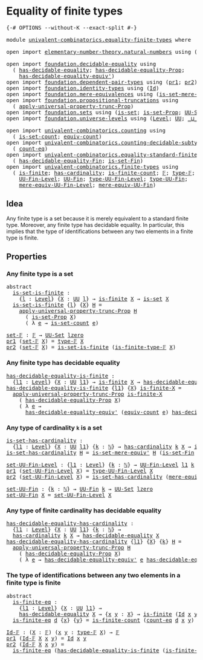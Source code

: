 # Equality of finite types

<pre class="Agda"><a id="37" class="Symbol">{-#</a> <a id="41" class="Keyword">OPTIONS</a> <a id="49" class="Pragma">--without-K</a> <a id="61" class="Pragma">--exact-split</a> <a id="75" class="Symbol">#-}</a>

<a id="80" class="Keyword">module</a> <a id="87" href="univalent-combinatorics.equality-finite-types.html" class="Module">univalent-combinatorics.equality-finite-types</a> <a id="133" class="Keyword">where</a>

<a id="140" class="Keyword">open</a> <a id="145" class="Keyword">import</a> <a id="152" href="elementary-number-theory.natural-numbers.html" class="Module">elementary-number-theory.natural-numbers</a> <a id="193" class="Keyword">using</a> <a id="199" class="Symbol">(</a><a id="200" href="elementary-number-theory.natural-numbers.html#1444" class="Datatype">ℕ</a><a id="201" class="Symbol">)</a>

<a id="204" class="Keyword">open</a> <a id="209" class="Keyword">import</a> <a id="216" href="foundation.decidable-equality.html" class="Module">foundation.decidable-equality</a> <a id="246" class="Keyword">using</a>
  <a id="254" class="Symbol">(</a> <a id="256" href="foundation.decidable-equality.html#1785" class="Function">has-decidable-equality</a><a id="278" class="Symbol">;</a> <a id="280" href="foundation.decidable-equality.html#7766" class="Function">has-decidable-equality-Prop</a><a id="307" class="Symbol">;</a>
    <a id="313" href="foundation.decidable-equality.html#4811" class="Function">has-decidable-equality-equiv&#39;</a><a id="342" class="Symbol">)</a>
<a id="344" class="Keyword">open</a> <a id="349" class="Keyword">import</a> <a id="356" href="foundation.dependent-pair-types.html" class="Module">foundation.dependent-pair-types</a> <a id="388" class="Keyword">using</a> <a id="394" class="Symbol">(</a><a id="395" href="foundation-core.dependent-pair-types.html#592" class="Field">pr1</a><a id="398" class="Symbol">;</a> <a id="400" href="foundation-core.dependent-pair-types.html#604" class="Field">pr2</a><a id="403" class="Symbol">)</a>
<a id="405" class="Keyword">open</a> <a id="410" class="Keyword">import</a> <a id="417" href="foundation.identity-types.html" class="Module">foundation.identity-types</a> <a id="443" class="Keyword">using</a> <a id="449" class="Symbol">(</a><a id="450" href="foundation-core.identity-types.html#641" class="Datatype">Id</a><a id="452" class="Symbol">)</a>
<a id="454" class="Keyword">open</a> <a id="459" class="Keyword">import</a> <a id="466" href="foundation.mere-equivalences.html" class="Module">foundation.mere-equivalences</a> <a id="495" class="Keyword">using</a> <a id="501" class="Symbol">(</a><a id="502" href="foundation.mere-equivalences.html#3465" class="Function">is-set-mere-equiv&#39;</a><a id="520" class="Symbol">)</a>
<a id="522" class="Keyword">open</a> <a id="527" class="Keyword">import</a> <a id="534" href="foundation.propositional-truncations.html" class="Module">foundation.propositional-truncations</a> <a id="571" class="Keyword">using</a>
  <a id="579" class="Symbol">(</a> <a id="581" href="foundation.propositional-truncations.html#5148" class="Function">apply-universal-property-trunc-Prop</a><a id="616" class="Symbol">)</a>
<a id="618" class="Keyword">open</a> <a id="623" class="Keyword">import</a> <a id="630" href="foundation.sets.html" class="Module">foundation.sets</a> <a id="646" class="Keyword">using</a> <a id="652" class="Symbol">(</a><a id="653" href="foundation-core.sets.html#1099" class="Function">is-set</a><a id="659" class="Symbol">;</a> <a id="661" href="foundation.sets.html#2150" class="Function">is-set-Prop</a><a id="672" class="Symbol">;</a> <a id="674" href="foundation-core.sets.html#1177" class="Function">UU-Set</a><a id="680" class="Symbol">)</a>
<a id="682" class="Keyword">open</a> <a id="687" class="Keyword">import</a> <a id="694" href="foundation.universe-levels.html" class="Module">foundation.universe-levels</a> <a id="721" class="Keyword">using</a> <a id="727" class="Symbol">(</a><a id="728" href="Agda.Primitive.html#597" class="Postulate">Level</a><a id="733" class="Symbol">;</a> <a id="735" href="foundation-core.universe-levels.html#222" class="Primitive">UU</a><a id="737" class="Symbol">;</a> <a id="739" href="Agda.Primitive.html#810" class="Primitive Operator">_⊔_</a><a id="742" class="Symbol">;</a> <a id="744" href="Agda.Primitive.html#764" class="Primitive">lzero</a><a id="749" class="Symbol">)</a>

<a id="752" class="Keyword">open</a> <a id="757" class="Keyword">import</a> <a id="764" href="univalent-combinatorics.counting.html" class="Module">univalent-combinatorics.counting</a> <a id="797" class="Keyword">using</a>
  <a id="805" class="Symbol">(</a> <a id="807" href="univalent-combinatorics.counting.html#2323" class="Function">is-set-count</a><a id="819" class="Symbol">;</a> <a id="821" href="univalent-combinatorics.counting.html#1943" class="Function">equiv-count</a><a id="832" class="Symbol">)</a>
<a id="834" class="Keyword">open</a> <a id="839" class="Keyword">import</a> <a id="846" href="univalent-combinatorics.counting-decidable-subtypes.html" class="Module">univalent-combinatorics.counting-decidable-subtypes</a> <a id="898" class="Keyword">using</a>
  <a id="906" class="Symbol">(</a> <a id="908" href="univalent-combinatorics.counting-decidable-subtypes.html#3453" class="Function">count-eq</a><a id="916" class="Symbol">)</a>
<a id="918" class="Keyword">open</a> <a id="923" class="Keyword">import</a> <a id="930" href="univalent-combinatorics.equality-standard-finite-types.html" class="Module">univalent-combinatorics.equality-standard-finite-types</a> <a id="985" class="Keyword">using</a>
  <a id="993" class="Symbol">(</a> <a id="995" href="univalent-combinatorics.equality-standard-finite-types.html#2783" class="Function">has-decidable-equality-Fin</a><a id="1021" class="Symbol">;</a> <a id="1023" href="univalent-combinatorics.equality-standard-finite-types.html#3523" class="Function">is-set-Fin</a><a id="1033" class="Symbol">)</a>
<a id="1035" class="Keyword">open</a> <a id="1040" class="Keyword">import</a> <a id="1047" href="univalent-combinatorics.finite-types.html" class="Module">univalent-combinatorics.finite-types</a> <a id="1084" class="Keyword">using</a>
  <a id="1092" class="Symbol">(</a> <a id="1094" href="univalent-combinatorics.finite-types.html#3651" class="Function">is-finite</a><a id="1103" class="Symbol">;</a> <a id="1105" href="univalent-combinatorics.finite-types.html#4379" class="Function">has-cardinality</a><a id="1120" class="Symbol">;</a> <a id="1122" href="univalent-combinatorics.finite-types.html#3890" class="Function">is-finite-count</a><a id="1137" class="Symbol">;</a> <a id="1139" href="univalent-combinatorics.finite-types.html#4042" class="Function">𝔽</a><a id="1140" class="Symbol">;</a> <a id="1142" href="univalent-combinatorics.finite-types.html#4090" class="Function">type-𝔽</a><a id="1148" class="Symbol">;</a> <a id="1150" href="univalent-combinatorics.finite-types.html#4141" class="Function">is-finite-type-𝔽</a><a id="1166" class="Symbol">;</a>
    <a id="1172" href="univalent-combinatorics.finite-types.html#4556" class="Function">UU-Fin-Level</a><a id="1184" class="Symbol">;</a> <a id="1186" href="univalent-combinatorics.finite-types.html#4997" class="Function">UU-Fin</a><a id="1192" class="Symbol">;</a> <a id="1194" href="univalent-combinatorics.finite-types.html#4651" class="Function">type-UU-Fin-Level</a><a id="1211" class="Symbol">;</a> <a id="1213" href="univalent-combinatorics.finite-types.html#5059" class="Function">type-UU-Fin</a><a id="1224" class="Symbol">;</a>
    <a id="1230" href="univalent-combinatorics.finite-types.html#4757" class="Function">mere-equiv-UU-Fin-Level</a><a id="1253" class="Symbol">;</a> <a id="1255" href="univalent-combinatorics.finite-types.html#5137" class="Function">mere-equiv-UU-Fin</a><a id="1272" class="Symbol">)</a>
</pre>
## Idea

Any finite type is a set because it is merely equivalent to a standard finite type. Moreover, any finite type has decidable equality. In particular, this implies that the type of identifications between any two elements in a finite type is finite.

## Properties

### Any finite type is a set

<pre class="Agda"><a id="1590" class="Keyword">abstract</a>
  <a id="is-set-is-finite"></a><a id="1601" href="univalent-combinatorics.equality-finite-types.html#1601" class="Function">is-set-is-finite</a> <a id="1618" class="Symbol">:</a>
    <a id="1624" class="Symbol">{</a><a id="1625" href="univalent-combinatorics.equality-finite-types.html#1625" class="Bound">l</a> <a id="1627" class="Symbol">:</a> <a id="1629" href="Agda.Primitive.html#597" class="Postulate">Level</a><a id="1634" class="Symbol">}</a> <a id="1636" class="Symbol">{</a><a id="1637" href="univalent-combinatorics.equality-finite-types.html#1637" class="Bound">X</a> <a id="1639" class="Symbol">:</a> <a id="1641" href="foundation-core.universe-levels.html#222" class="Primitive">UU</a> <a id="1644" href="univalent-combinatorics.equality-finite-types.html#1625" class="Bound">l</a><a id="1645" class="Symbol">}</a> <a id="1647" class="Symbol">→</a> <a id="1649" href="univalent-combinatorics.finite-types.html#3651" class="Function">is-finite</a> <a id="1659" href="univalent-combinatorics.equality-finite-types.html#1637" class="Bound">X</a> <a id="1661" class="Symbol">→</a> <a id="1663" href="foundation-core.sets.html#1099" class="Function">is-set</a> <a id="1670" href="univalent-combinatorics.equality-finite-types.html#1637" class="Bound">X</a>
  <a id="1674" href="univalent-combinatorics.equality-finite-types.html#1601" class="Function">is-set-is-finite</a> <a id="1691" class="Symbol">{</a><a id="1692" href="univalent-combinatorics.equality-finite-types.html#1692" class="Bound">l</a><a id="1693" class="Symbol">}</a> <a id="1695" class="Symbol">{</a><a id="1696" href="univalent-combinatorics.equality-finite-types.html#1696" class="Bound">X</a><a id="1697" class="Symbol">}</a> <a id="1699" href="univalent-combinatorics.equality-finite-types.html#1699" class="Bound">H</a> <a id="1701" class="Symbol">=</a>
    <a id="1707" href="foundation.propositional-truncations.html#5148" class="Function">apply-universal-property-trunc-Prop</a> <a id="1743" href="univalent-combinatorics.equality-finite-types.html#1699" class="Bound">H</a>
      <a id="1751" class="Symbol">(</a> <a id="1753" href="foundation.sets.html#2150" class="Function">is-set-Prop</a> <a id="1765" href="univalent-combinatorics.equality-finite-types.html#1696" class="Bound">X</a><a id="1766" class="Symbol">)</a>
      <a id="1774" class="Symbol">(</a> <a id="1776" class="Symbol">λ</a> <a id="1778" href="univalent-combinatorics.equality-finite-types.html#1778" class="Bound">e</a> <a id="1780" class="Symbol">→</a> <a id="1782" href="univalent-combinatorics.counting.html#2323" class="Function">is-set-count</a> <a id="1795" href="univalent-combinatorics.equality-finite-types.html#1778" class="Bound">e</a><a id="1796" class="Symbol">)</a>

<a id="set-𝔽"></a><a id="1799" href="univalent-combinatorics.equality-finite-types.html#1799" class="Function">set-𝔽</a> <a id="1805" class="Symbol">:</a> <a id="1807" href="univalent-combinatorics.finite-types.html#4042" class="Function">𝔽</a> <a id="1809" class="Symbol">→</a> <a id="1811" href="foundation-core.sets.html#1177" class="Function">UU-Set</a> <a id="1818" href="Agda.Primitive.html#764" class="Primitive">lzero</a>
<a id="1824" href="foundation-core.dependent-pair-types.html#592" class="Field">pr1</a> <a id="1828" class="Symbol">(</a><a id="1829" href="univalent-combinatorics.equality-finite-types.html#1799" class="Function">set-𝔽</a> <a id="1835" href="univalent-combinatorics.equality-finite-types.html#1835" class="Bound">X</a><a id="1836" class="Symbol">)</a> <a id="1838" class="Symbol">=</a> <a id="1840" href="univalent-combinatorics.finite-types.html#4090" class="Function">type-𝔽</a> <a id="1847" href="univalent-combinatorics.equality-finite-types.html#1835" class="Bound">X</a>
<a id="1849" href="foundation-core.dependent-pair-types.html#604" class="Field">pr2</a> <a id="1853" class="Symbol">(</a><a id="1854" href="univalent-combinatorics.equality-finite-types.html#1799" class="Function">set-𝔽</a> <a id="1860" href="univalent-combinatorics.equality-finite-types.html#1860" class="Bound">X</a><a id="1861" class="Symbol">)</a> <a id="1863" class="Symbol">=</a> <a id="1865" href="univalent-combinatorics.equality-finite-types.html#1601" class="Function">is-set-is-finite</a> <a id="1882" class="Symbol">(</a><a id="1883" href="univalent-combinatorics.finite-types.html#4141" class="Function">is-finite-type-𝔽</a> <a id="1900" href="univalent-combinatorics.equality-finite-types.html#1860" class="Bound">X</a><a id="1901" class="Symbol">)</a>
</pre>
### Any finite type has decidable equality

<pre class="Agda"><a id="has-decidable-equality-is-finite"></a><a id="1960" href="univalent-combinatorics.equality-finite-types.html#1960" class="Function">has-decidable-equality-is-finite</a> <a id="1993" class="Symbol">:</a>
  <a id="1997" class="Symbol">{</a><a id="1998" href="univalent-combinatorics.equality-finite-types.html#1998" class="Bound">l1</a> <a id="2001" class="Symbol">:</a> <a id="2003" href="Agda.Primitive.html#597" class="Postulate">Level</a><a id="2008" class="Symbol">}</a> <a id="2010" class="Symbol">{</a><a id="2011" href="univalent-combinatorics.equality-finite-types.html#2011" class="Bound">X</a> <a id="2013" class="Symbol">:</a> <a id="2015" href="foundation-core.universe-levels.html#222" class="Primitive">UU</a> <a id="2018" href="univalent-combinatorics.equality-finite-types.html#1998" class="Bound">l1</a><a id="2020" class="Symbol">}</a> <a id="2022" class="Symbol">→</a> <a id="2024" href="univalent-combinatorics.finite-types.html#3651" class="Function">is-finite</a> <a id="2034" href="univalent-combinatorics.equality-finite-types.html#2011" class="Bound">X</a> <a id="2036" class="Symbol">→</a> <a id="2038" href="foundation.decidable-equality.html#1785" class="Function">has-decidable-equality</a> <a id="2061" href="univalent-combinatorics.equality-finite-types.html#2011" class="Bound">X</a>
<a id="2063" href="univalent-combinatorics.equality-finite-types.html#1960" class="Function">has-decidable-equality-is-finite</a> <a id="2096" class="Symbol">{</a><a id="2097" href="univalent-combinatorics.equality-finite-types.html#2097" class="Bound">l1</a><a id="2099" class="Symbol">}</a> <a id="2101" class="Symbol">{</a><a id="2102" href="univalent-combinatorics.equality-finite-types.html#2102" class="Bound">X</a><a id="2103" class="Symbol">}</a> <a id="2105" href="univalent-combinatorics.equality-finite-types.html#2105" class="Bound">is-finite-X</a> <a id="2117" class="Symbol">=</a>
  <a id="2121" href="foundation.propositional-truncations.html#5148" class="Function">apply-universal-property-trunc-Prop</a> <a id="2157" href="univalent-combinatorics.equality-finite-types.html#2105" class="Bound">is-finite-X</a>
    <a id="2173" class="Symbol">(</a> <a id="2175" href="foundation.decidable-equality.html#7766" class="Function">has-decidable-equality-Prop</a> <a id="2203" href="univalent-combinatorics.equality-finite-types.html#2102" class="Bound">X</a><a id="2204" class="Symbol">)</a>
    <a id="2210" class="Symbol">(</a> <a id="2212" class="Symbol">λ</a> <a id="2214" href="univalent-combinatorics.equality-finite-types.html#2214" class="Bound">e</a> <a id="2216" class="Symbol">→</a>
      <a id="2224" href="foundation.decidable-equality.html#4811" class="Function">has-decidable-equality-equiv&#39;</a> <a id="2254" class="Symbol">(</a><a id="2255" href="univalent-combinatorics.counting.html#1943" class="Function">equiv-count</a> <a id="2267" href="univalent-combinatorics.equality-finite-types.html#2214" class="Bound">e</a><a id="2268" class="Symbol">)</a> <a id="2270" href="univalent-combinatorics.equality-standard-finite-types.html#2783" class="Function">has-decidable-equality-Fin</a><a id="2296" class="Symbol">)</a>
</pre>
### Any type of cardinality `k` is a set

<pre class="Agda"><a id="is-set-has-cardinality"></a><a id="2353" href="univalent-combinatorics.equality-finite-types.html#2353" class="Function">is-set-has-cardinality</a> <a id="2376" class="Symbol">:</a>
  <a id="2380" class="Symbol">{</a><a id="2381" href="univalent-combinatorics.equality-finite-types.html#2381" class="Bound">l1</a> <a id="2384" class="Symbol">:</a> <a id="2386" href="Agda.Primitive.html#597" class="Postulate">Level</a><a id="2391" class="Symbol">}</a> <a id="2393" class="Symbol">{</a><a id="2394" href="univalent-combinatorics.equality-finite-types.html#2394" class="Bound">X</a> <a id="2396" class="Symbol">:</a> <a id="2398" href="foundation-core.universe-levels.html#222" class="Primitive">UU</a> <a id="2401" href="univalent-combinatorics.equality-finite-types.html#2381" class="Bound">l1</a><a id="2403" class="Symbol">}</a> <a id="2405" class="Symbol">{</a><a id="2406" href="univalent-combinatorics.equality-finite-types.html#2406" class="Bound">k</a> <a id="2408" class="Symbol">:</a> <a id="2410" href="elementary-number-theory.natural-numbers.html#1444" class="Datatype">ℕ</a><a id="2411" class="Symbol">}</a> <a id="2413" class="Symbol">→</a> <a id="2415" href="univalent-combinatorics.finite-types.html#4379" class="Function">has-cardinality</a> <a id="2431" href="univalent-combinatorics.equality-finite-types.html#2406" class="Bound">k</a> <a id="2433" href="univalent-combinatorics.equality-finite-types.html#2394" class="Bound">X</a> <a id="2435" class="Symbol">→</a> <a id="2437" href="foundation-core.sets.html#1099" class="Function">is-set</a> <a id="2444" href="univalent-combinatorics.equality-finite-types.html#2394" class="Bound">X</a>
<a id="2446" href="univalent-combinatorics.equality-finite-types.html#2353" class="Function">is-set-has-cardinality</a> <a id="2469" href="univalent-combinatorics.equality-finite-types.html#2469" class="Bound">H</a> <a id="2471" class="Symbol">=</a> <a id="2473" href="foundation.mere-equivalences.html#3465" class="Function">is-set-mere-equiv&#39;</a> <a id="2492" href="univalent-combinatorics.equality-finite-types.html#2469" class="Bound">H</a> <a id="2494" class="Symbol">(</a><a id="2495" href="univalent-combinatorics.equality-standard-finite-types.html#3523" class="Function">is-set-Fin</a> <a id="2506" class="Symbol">_)</a>

<a id="set-UU-Fin-Level"></a><a id="2510" href="univalent-combinatorics.equality-finite-types.html#2510" class="Function">set-UU-Fin-Level</a> <a id="2527" class="Symbol">:</a> <a id="2529" class="Symbol">{</a><a id="2530" href="univalent-combinatorics.equality-finite-types.html#2530" class="Bound">l1</a> <a id="2533" class="Symbol">:</a> <a id="2535" href="Agda.Primitive.html#597" class="Postulate">Level</a><a id="2540" class="Symbol">}</a> <a id="2542" class="Symbol">{</a><a id="2543" href="univalent-combinatorics.equality-finite-types.html#2543" class="Bound">k</a> <a id="2545" class="Symbol">:</a> <a id="2547" href="elementary-number-theory.natural-numbers.html#1444" class="Datatype">ℕ</a><a id="2548" class="Symbol">}</a> <a id="2550" class="Symbol">→</a> <a id="2552" href="univalent-combinatorics.finite-types.html#4556" class="Function">UU-Fin-Level</a> <a id="2565" href="univalent-combinatorics.equality-finite-types.html#2530" class="Bound">l1</a> <a id="2568" href="univalent-combinatorics.equality-finite-types.html#2543" class="Bound">k</a> <a id="2570" class="Symbol">→</a> <a id="2572" href="foundation-core.sets.html#1177" class="Function">UU-Set</a> <a id="2579" href="univalent-combinatorics.equality-finite-types.html#2530" class="Bound">l1</a>
<a id="2582" href="foundation-core.dependent-pair-types.html#592" class="Field">pr1</a> <a id="2586" class="Symbol">(</a><a id="2587" href="univalent-combinatorics.equality-finite-types.html#2510" class="Function">set-UU-Fin-Level</a> <a id="2604" href="univalent-combinatorics.equality-finite-types.html#2604" class="Bound">X</a><a id="2605" class="Symbol">)</a> <a id="2607" class="Symbol">=</a> <a id="2609" href="univalent-combinatorics.finite-types.html#4651" class="Function">type-UU-Fin-Level</a> <a id="2627" href="univalent-combinatorics.equality-finite-types.html#2604" class="Bound">X</a>
<a id="2629" href="foundation-core.dependent-pair-types.html#604" class="Field">pr2</a> <a id="2633" class="Symbol">(</a><a id="2634" href="univalent-combinatorics.equality-finite-types.html#2510" class="Function">set-UU-Fin-Level</a> <a id="2651" href="univalent-combinatorics.equality-finite-types.html#2651" class="Bound">X</a><a id="2652" class="Symbol">)</a> <a id="2654" class="Symbol">=</a> <a id="2656" href="univalent-combinatorics.equality-finite-types.html#2353" class="Function">is-set-has-cardinality</a> <a id="2679" class="Symbol">(</a><a id="2680" href="univalent-combinatorics.finite-types.html#4757" class="Function">mere-equiv-UU-Fin-Level</a> <a id="2704" href="univalent-combinatorics.equality-finite-types.html#2651" class="Bound">X</a><a id="2705" class="Symbol">)</a>

<a id="set-UU-Fin"></a><a id="2708" href="univalent-combinatorics.equality-finite-types.html#2708" class="Function">set-UU-Fin</a> <a id="2719" class="Symbol">:</a> <a id="2721" class="Symbol">{</a><a id="2722" href="univalent-combinatorics.equality-finite-types.html#2722" class="Bound">k</a> <a id="2724" class="Symbol">:</a> <a id="2726" href="elementary-number-theory.natural-numbers.html#1444" class="Datatype">ℕ</a><a id="2727" class="Symbol">}</a> <a id="2729" class="Symbol">→</a> <a id="2731" href="univalent-combinatorics.finite-types.html#4997" class="Function">UU-Fin</a> <a id="2738" href="univalent-combinatorics.equality-finite-types.html#2722" class="Bound">k</a> <a id="2740" class="Symbol">→</a> <a id="2742" href="foundation-core.sets.html#1177" class="Function">UU-Set</a> <a id="2749" href="Agda.Primitive.html#764" class="Primitive">lzero</a>
<a id="2755" href="univalent-combinatorics.equality-finite-types.html#2708" class="Function">set-UU-Fin</a> <a id="2766" href="univalent-combinatorics.equality-finite-types.html#2766" class="Bound">X</a> <a id="2768" class="Symbol">=</a> <a id="2770" href="univalent-combinatorics.equality-finite-types.html#2510" class="Function">set-UU-Fin-Level</a> <a id="2787" href="univalent-combinatorics.equality-finite-types.html#2766" class="Bound">X</a>
</pre>
### Any type of finite cardinality has decidable equality

<pre class="Agda"><a id="has-decidable-equality-has-cardinality"></a><a id="2861" href="univalent-combinatorics.equality-finite-types.html#2861" class="Function">has-decidable-equality-has-cardinality</a> <a id="2900" class="Symbol">:</a>
  <a id="2904" class="Symbol">{</a><a id="2905" href="univalent-combinatorics.equality-finite-types.html#2905" class="Bound">l1</a> <a id="2908" class="Symbol">:</a> <a id="2910" href="Agda.Primitive.html#597" class="Postulate">Level</a><a id="2915" class="Symbol">}</a> <a id="2917" class="Symbol">{</a><a id="2918" href="univalent-combinatorics.equality-finite-types.html#2918" class="Bound">X</a> <a id="2920" class="Symbol">:</a> <a id="2922" href="foundation-core.universe-levels.html#222" class="Primitive">UU</a> <a id="2925" href="univalent-combinatorics.equality-finite-types.html#2905" class="Bound">l1</a><a id="2927" class="Symbol">}</a> <a id="2929" class="Symbol">{</a><a id="2930" href="univalent-combinatorics.equality-finite-types.html#2930" class="Bound">k</a> <a id="2932" class="Symbol">:</a> <a id="2934" href="elementary-number-theory.natural-numbers.html#1444" class="Datatype">ℕ</a><a id="2935" class="Symbol">}</a> <a id="2937" class="Symbol">→</a>
  <a id="2941" href="univalent-combinatorics.finite-types.html#4379" class="Function">has-cardinality</a> <a id="2957" href="univalent-combinatorics.equality-finite-types.html#2930" class="Bound">k</a> <a id="2959" href="univalent-combinatorics.equality-finite-types.html#2918" class="Bound">X</a> <a id="2961" class="Symbol">→</a> <a id="2963" href="foundation.decidable-equality.html#1785" class="Function">has-decidable-equality</a> <a id="2986" href="univalent-combinatorics.equality-finite-types.html#2918" class="Bound">X</a>
<a id="2988" href="univalent-combinatorics.equality-finite-types.html#2861" class="Function">has-decidable-equality-has-cardinality</a> <a id="3027" class="Symbol">{</a><a id="3028" href="univalent-combinatorics.equality-finite-types.html#3028" class="Bound">l1</a><a id="3030" class="Symbol">}</a> <a id="3032" class="Symbol">{</a><a id="3033" href="univalent-combinatorics.equality-finite-types.html#3033" class="Bound">X</a><a id="3034" class="Symbol">}</a> <a id="3036" class="Symbol">{</a><a id="3037" href="univalent-combinatorics.equality-finite-types.html#3037" class="Bound">k</a><a id="3038" class="Symbol">}</a> <a id="3040" href="univalent-combinatorics.equality-finite-types.html#3040" class="Bound">H</a> <a id="3042" class="Symbol">=</a>
  <a id="3046" href="foundation.propositional-truncations.html#5148" class="Function">apply-universal-property-trunc-Prop</a> <a id="3082" href="univalent-combinatorics.equality-finite-types.html#3040" class="Bound">H</a>
    <a id="3088" class="Symbol">(</a> <a id="3090" href="foundation.decidable-equality.html#7766" class="Function">has-decidable-equality-Prop</a> <a id="3118" href="univalent-combinatorics.equality-finite-types.html#3033" class="Bound">X</a><a id="3119" class="Symbol">)</a>
    <a id="3125" class="Symbol">(</a> <a id="3127" class="Symbol">λ</a> <a id="3129" href="univalent-combinatorics.equality-finite-types.html#3129" class="Bound">e</a> <a id="3131" class="Symbol">→</a> <a id="3133" href="foundation.decidable-equality.html#4811" class="Function">has-decidable-equality-equiv&#39;</a> <a id="3163" href="univalent-combinatorics.equality-finite-types.html#3129" class="Bound">e</a> <a id="3165" href="univalent-combinatorics.equality-standard-finite-types.html#2783" class="Function">has-decidable-equality-Fin</a><a id="3191" class="Symbol">)</a>
</pre>
### The type of identifications between any two elements in a finite type is finite

<pre class="Agda"><a id="3291" class="Keyword">abstract</a>
  <a id="is-finite-eq"></a><a id="3302" href="univalent-combinatorics.equality-finite-types.html#3302" class="Function">is-finite-eq</a> <a id="3315" class="Symbol">:</a>
    <a id="3321" class="Symbol">{</a><a id="3322" href="univalent-combinatorics.equality-finite-types.html#3322" class="Bound">l1</a> <a id="3325" class="Symbol">:</a> <a id="3327" href="Agda.Primitive.html#597" class="Postulate">Level</a><a id="3332" class="Symbol">}</a> <a id="3334" class="Symbol">{</a><a id="3335" href="univalent-combinatorics.equality-finite-types.html#3335" class="Bound">X</a> <a id="3337" class="Symbol">:</a> <a id="3339" href="foundation-core.universe-levels.html#222" class="Primitive">UU</a> <a id="3342" href="univalent-combinatorics.equality-finite-types.html#3322" class="Bound">l1</a><a id="3344" class="Symbol">}</a> <a id="3346" class="Symbol">→</a>
    <a id="3352" href="foundation.decidable-equality.html#1785" class="Function">has-decidable-equality</a> <a id="3375" href="univalent-combinatorics.equality-finite-types.html#3335" class="Bound">X</a> <a id="3377" class="Symbol">→</a> <a id="3379" class="Symbol">{</a><a id="3380" href="univalent-combinatorics.equality-finite-types.html#3380" class="Bound">x</a> <a id="3382" href="univalent-combinatorics.equality-finite-types.html#3382" class="Bound">y</a> <a id="3384" class="Symbol">:</a> <a id="3386" href="univalent-combinatorics.equality-finite-types.html#3335" class="Bound">X</a><a id="3387" class="Symbol">}</a> <a id="3389" class="Symbol">→</a> <a id="3391" href="univalent-combinatorics.finite-types.html#3651" class="Function">is-finite</a> <a id="3401" class="Symbol">(</a><a id="3402" href="foundation-core.identity-types.html#641" class="Datatype">Id</a> <a id="3405" href="univalent-combinatorics.equality-finite-types.html#3380" class="Bound">x</a> <a id="3407" href="univalent-combinatorics.equality-finite-types.html#3382" class="Bound">y</a><a id="3408" class="Symbol">)</a>
  <a id="3412" href="univalent-combinatorics.equality-finite-types.html#3302" class="Function">is-finite-eq</a> <a id="3425" href="univalent-combinatorics.equality-finite-types.html#3425" class="Bound">d</a> <a id="3427" class="Symbol">{</a><a id="3428" href="univalent-combinatorics.equality-finite-types.html#3428" class="Bound">x</a><a id="3429" class="Symbol">}</a> <a id="3431" class="Symbol">{</a><a id="3432" href="univalent-combinatorics.equality-finite-types.html#3432" class="Bound">y</a><a id="3433" class="Symbol">}</a> <a id="3435" class="Symbol">=</a> <a id="3437" href="univalent-combinatorics.finite-types.html#3890" class="Function">is-finite-count</a> <a id="3453" class="Symbol">(</a><a id="3454" href="univalent-combinatorics.counting-decidable-subtypes.html#3453" class="Function">count-eq</a> <a id="3463" href="univalent-combinatorics.equality-finite-types.html#3425" class="Bound">d</a> <a id="3465" href="univalent-combinatorics.equality-finite-types.html#3428" class="Bound">x</a> <a id="3467" href="univalent-combinatorics.equality-finite-types.html#3432" class="Bound">y</a><a id="3468" class="Symbol">)</a>

<a id="Id-𝔽"></a><a id="3471" href="univalent-combinatorics.equality-finite-types.html#3471" class="Function">Id-𝔽</a> <a id="3476" class="Symbol">:</a> <a id="3478" class="Symbol">(</a><a id="3479" href="univalent-combinatorics.equality-finite-types.html#3479" class="Bound">X</a> <a id="3481" class="Symbol">:</a> <a id="3483" href="univalent-combinatorics.finite-types.html#4042" class="Function">𝔽</a><a id="3484" class="Symbol">)</a> <a id="3486" class="Symbol">(</a><a id="3487" href="univalent-combinatorics.equality-finite-types.html#3487" class="Bound">x</a> <a id="3489" href="univalent-combinatorics.equality-finite-types.html#3489" class="Bound">y</a> <a id="3491" class="Symbol">:</a> <a id="3493" href="univalent-combinatorics.finite-types.html#4090" class="Function">type-𝔽</a> <a id="3500" href="univalent-combinatorics.equality-finite-types.html#3479" class="Bound">X</a><a id="3501" class="Symbol">)</a> <a id="3503" class="Symbol">→</a> <a id="3505" href="univalent-combinatorics.finite-types.html#4042" class="Function">𝔽</a>
<a id="3507" href="foundation-core.dependent-pair-types.html#592" class="Field">pr1</a> <a id="3511" class="Symbol">(</a><a id="3512" href="univalent-combinatorics.equality-finite-types.html#3471" class="Function">Id-𝔽</a> <a id="3517" href="univalent-combinatorics.equality-finite-types.html#3517" class="Bound">X</a> <a id="3519" href="univalent-combinatorics.equality-finite-types.html#3519" class="Bound">x</a> <a id="3521" href="univalent-combinatorics.equality-finite-types.html#3521" class="Bound">y</a><a id="3522" class="Symbol">)</a> <a id="3524" class="Symbol">=</a> <a id="3526" href="foundation-core.identity-types.html#641" class="Datatype">Id</a> <a id="3529" href="univalent-combinatorics.equality-finite-types.html#3519" class="Bound">x</a> <a id="3531" href="univalent-combinatorics.equality-finite-types.html#3521" class="Bound">y</a>
<a id="3533" href="foundation-core.dependent-pair-types.html#604" class="Field">pr2</a> <a id="3537" class="Symbol">(</a><a id="3538" href="univalent-combinatorics.equality-finite-types.html#3471" class="Function">Id-𝔽</a> <a id="3543" href="univalent-combinatorics.equality-finite-types.html#3543" class="Bound">X</a> <a id="3545" href="univalent-combinatorics.equality-finite-types.html#3545" class="Bound">x</a> <a id="3547" href="univalent-combinatorics.equality-finite-types.html#3547" class="Bound">y</a><a id="3548" class="Symbol">)</a> <a id="3550" class="Symbol">=</a>
  <a id="3554" href="univalent-combinatorics.equality-finite-types.html#3302" class="Function">is-finite-eq</a> <a id="3567" class="Symbol">(</a><a id="3568" href="univalent-combinatorics.equality-finite-types.html#1960" class="Function">has-decidable-equality-is-finite</a> <a id="3601" class="Symbol">(</a><a id="3602" href="univalent-combinatorics.finite-types.html#4141" class="Function">is-finite-type-𝔽</a> <a id="3619" href="univalent-combinatorics.equality-finite-types.html#3543" class="Bound">X</a><a id="3620" class="Symbol">))</a>
</pre>